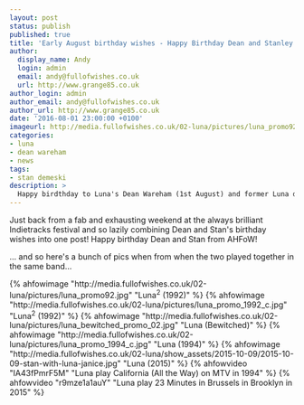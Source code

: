 ```yaml
---
layout: post
status: publish
published: true
title: 'Early August birthday wishes - Happy Birthday Dean and Stanley!'
author:
  display_name: Andy
  login: admin
  email: andy@fullofwishes.co.uk
  url: http://www.grange85.co.uk
author_login: admin
author_email: andy@fullofwishes.co.uk
author_url: http://www.grange85.co.uk
date: '2016-08-01 23:00:00 +0100'
imageurl: http://media.fullofwishes.co.uk/02-luna/pictures/luna_promo92.jpg
categories:
- luna
- dean wareham
- news
tags: 
- stan demeski
description: >
  Happy birdthday to Luna's Dean Wareham (1st August) and former Luna drummer Stan Demeski (2nd August). Happy birthday Dean and Stan from AHFoW!
---
```

<p class="lead">Just back from a fab and exhausting weekend at the always brilliant Indietracks festival and so lazily combining Dean and Stan's birthday wishes into one post! Happy birthday Dean and Stan from AHFoW!</p>

<p>&hellip; and so here's a bunch of pics when from when the two played together in the same band&hellip;</p>
{% ahfowimage "http://media.fullofwishes.co.uk/02-luna/pictures/luna_promo92.jpg" "Luna<sup>2</sup> (1992)" %}
{% ahfowimage "http://media.fullofwishes.co.uk/02-luna/pictures/luna_promo_1992_c.jpg" "Luna<sup>2</sup> (1992)" %}
{% ahfowimage "http://media.fullofwishes.co.uk/02-luna/pictures/luna_bewitched_promo_02.jpg" "Luna (Bewitched)" %}
{% ahfowimage "http://media.fullofwishes.co.uk/02-luna/pictures/luna_promo_1994_c.jpg" "Luna (1994)" %}
{% ahfowimage "http://media.fullofwishes.co.uk/02-luna/show_assets/2015-10-09/2015-10-09-stan-with-luna-janice.jpg" "Luna (2015)" %}
{% ahfowvideo "IA43fPmrF5M" "Luna play California (All the Way) on MTV in 1994" %}
{% ahfowvideo "r9mze1a1auY" "Luna play 23 Minutes in Brussels in Brooklyn in 2015" %}
